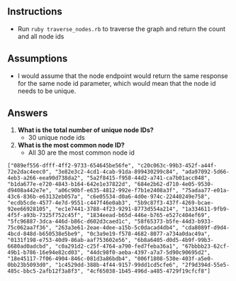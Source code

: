 ## Instructions
- Run `ruby traverse_nodes.rb` to traverse the graph and return the count and all node ids

## Assumptions
- I would assume that the node endpoint would return the same response for the same node id parameter, which would mean that the node id needs to be unique.

## Answers
1. **What is the total number of unique node IDs?**
    - 30 unique node ids
2. **What is the most common node ID?**
    - All 30 are the most common node id
```
["089ef556-dfff-4ff2-9733-654645be56fe", "c20c063c-99b3-452f-a44f-72e2dac4eec0", "3e82e3c2-4cd1-4cab-91da-899430299c84", "ada97092-5d66-4eb3-a266-eea90d738da2", "5a2f8415-f958-44d2-a741-ca7b01acc048", "b1da677e-e720-4843-b164-642e1e37822d", "684e2b62-d710-4e05-9530-d9408a442e7e", "a06c90bf-e635-4812-992e-f7b1e2408a3f", "75adaa77-e01a-43c6-836b-e63132eb057a", "c6e05534-d0a6-4d0e-974c-22440249e758", "ecdb5cde-4577-4e7d-9551-c447f46e0ab3", "5b9c87f3-437f-4269-bcae-92ee66928105", "ec1e7441-3788-4f23-9291-8773d554a214", "1a334611-9fb9-4f5f-a93b-7325f752c45f", "1834eead-b65d-446e-b765-e527c404ef69", "5fc96887-3dca-446d-b86c-d602d3caed1c", "58f65373-b5fe-44d3-b933-75c062aa7f36", "263a3e61-2eae-4dee-a15b-5c0dacad4db4", "cda8089f-d9d4-4bcd-848d-b650538e5be9", "0c3a9e19-f578-4682-8077-a734a0dac49a", "0131f198-e753-40d9-86ab-aaf753602e56", "6b8a6405-d0d5-4b9f-99b3-6680ad0adcbd", "c0a291d2-c25f-4764-a790-fed7feba36a1", "67bbbb23-62cf-49b1-b786-16e94e82cd03", "44dc98f0-aeba-4397-a7a7-5d90c90695d2", "18e45117-7f06-4904-846c-081d3a86bdb4", "006f1808-530e-403f-a5e0-0bb23b5093d0", "1c4529dd-388b-4f44-9157-99dd1cd5cfe6", "2f9d394d-55e5-485c-bbc5-2afb12f3a8f3", "4cf65038-1b45-496d-a485-4729f19cfcf8"]
```

